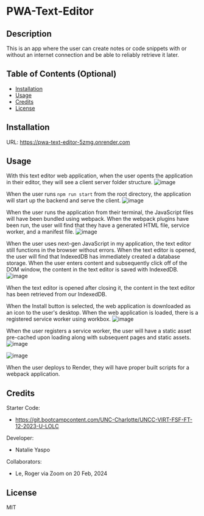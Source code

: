 # PWA-Text-Editor

## Description

This is an app where the user can create notes or code snippets with or without an internet connection and be able to reliably retrieve it later.

## Table of Contents (Optional)

- [Installation](#installation)
- [Usage](#usage)
- [Credits](#credits)
- [License](#license)

## Installation

URL: https://pwa-text-editor-5zmg.onrender.com

## Usage

With this text editor web application, when the user opents the application in their editor, they will see a client server folder structure.
![image](https://github.com/NatalieYaspo/PWA-Text-Editor/assets/149972640/309a3bdd-e9ab-4aa4-8a5d-da54df211205)

When the user runs `npm run start` from the root directory, the application will start up the backend and serve the client.
![image](https://github.com/NatalieYaspo/PWA-Text-Editor/assets/149972640/228095e6-a153-4a52-ba57-ccbdfa07920d)

When the user runs the application from their terminal, the JavaScript files will have been bundled using webpack.
When the webpack plugins have been run, the user will find that they have a generated HTML file, service worker, and a manifest file.
![image](https://github.com/NatalieYaspo/PWA-Text-Editor/assets/149972640/2c82f910-7a36-42d8-8062-ae51b64274e5)

When the user uses next-gen JavaScript in my application, the text editor still functions in the browser without errors.
When the text editor is opened, the user will find that IndexedDB has immediately created a database storage.
When the user enters content and subsequently click off of the DOM window, the content in the text editor is saved with IndexedDB.
![image](https://github.com/NatalieYaspo/PWA-Text-Editor/assets/149972640/355655ae-dd53-4ed5-84ee-199eb45ba698)

When the text editor is opened after closing it, the content in the text editor has been retrieved from our IndexedDB.

When the Install button is selected, the web application is downloaded as an icon to the user's desktop.
When the web application is loaded, there is a registered service worker using workbox.
![image](https://github.com/NatalieYaspo/PWA-Text-Editor/assets/149972640/ddbd085c-4cb7-4fb3-9b4c-c3f767df3198)

When the user registers a service worker, the user will have a static asset pre-cached upon loading along with subsequent pages and static assets.
![image](https://github.com/NatalieYaspo/PWA-Text-Editor/assets/149972640/7f00b89b-cbeb-40e5-ba8a-c6c7b0bb08bb)

![image](https://github.com/NatalieYaspo/PWA-Text-Editor/assets/149972640/7f63040b-76c2-43a9-9994-9530005783d4)

When the user deploys to Render, they will have proper built scripts for a webpack application.

## Credits

Starter Code: 
- https://git.bootcampcontent.com/UNC-Charlotte/UNCC-VIRT-FSF-FT-12-2023-U-LOLC

Developer:
- Natalie Yaspo

Collaborators:
- Le, Roger via Zoom on 20 Feb, 2024

## License

MIT
